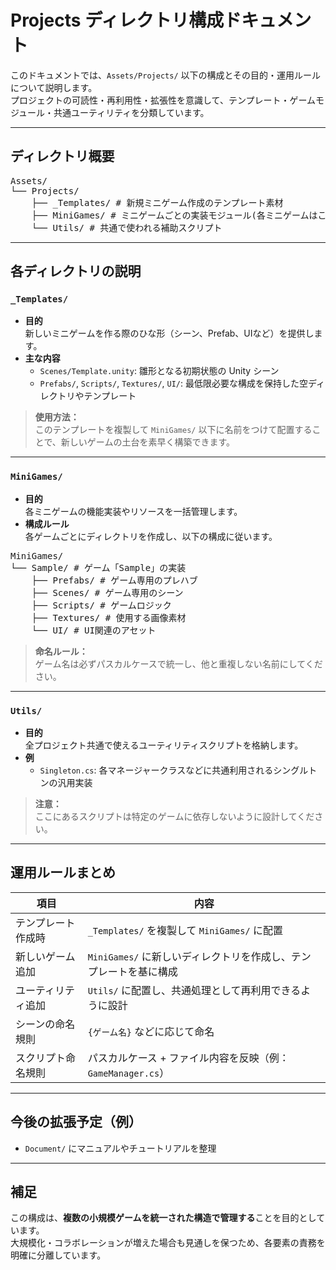 # Projects ディレクトリ構成ドキュメント

このドキュメントでは、`Assets/Projects/` 以下の構成とその目的・運用ルールについて説明します。  
プロジェクトの可読性・再利用性・拡張性を意識して、テンプレート・ゲームモジュール・共通ユーティリティを分類しています。

---

## ディレクトリ概要
<pre>
Assets/
└── Projects/ 
    ├── _Templates/ # 新規ミニゲーム作成のテンプレート素材
    ├── MiniGames/ # ミニゲームごとの実装モジュール(各ミニゲームはここに作る)
    └── Utils/ # 共通で使われる補助スクリプト
</pre>


---

## 各ディレクトリの説明

### `_Templates/`

- **目的**  
  新しいミニゲームを作る際のひな形（シーン、Prefab、UIなど）を提供します。
- **主な内容**  
  - `Scenes/Template.unity`: 雛形となる初期状態の Unity シーン
  - `Prefabs/`, `Scripts/`, `Textures/`, `UI/`: 最低限必要な構成を保持した空ディレクトリやテンプレート

> **使用方法：**  
> このテンプレートを複製して `MiniGames/` 以下に名前をつけて配置することで、新しいゲームの土台を素早く構築できます。

---

### `MiniGames/`

- **目的**  
  各ミニゲームの機能実装やリソースを一括管理します。
- **構成ルール**  
  各ゲームごとにディレクトリを作成し、以下の構成に従います。

<pre>
MiniGames/
└── Sample/ # ゲーム「Sample」の実装
    ├── Prefabs/ # ゲーム専用のプレハブ
    ├── Scenes/ # ゲーム専用のシーン
    ├── Scripts/ # ゲームロジック
    ├── Textures/ # 使用する画像素材
    └── UI/ # UI関連のアセット
</pre>


> **命名ルール：**  
> ゲーム名は必ずパスカルケースで統一し、他と重複しない名前にしてください。

---

### `Utils/`

- **目的**  
  全プロジェクト共通で使えるユーティリティスクリプトを格納します。
- **例**  
  - `Singleton.cs`: 各マネージャークラスなどに共通利用されるシングルトンの汎用実装

> **注意：**  
> ここにあるスクリプトは特定のゲームに依存しないように設計してください。

---

## 運用ルールまとめ

| 項目                 | 内容                                                                 |
|----------------------|----------------------------------------------------------------------|
| テンプレート作成時   | `_Templates/` を複製して `MiniGames/` に配置                         |
| 新しいゲーム追加     | `MiniGames/` に新しいディレクトリを作成し、テンプレートを基に構成     |
| ユーティリティ追加   | `Utils/` に配置し、共通処理として再利用できるように設計              |
| シーンの命名規則     | `{ゲーム名}` などに応じて命名             |
| スクリプト命名規則   | パスカルケース + ファイル内容を反映（例：`GameManager.cs`）            |

---

## 今後の拡張予定（例）

- `Document/` にマニュアルやチュートリアルを整理

---

## 補足

この構成は、**複数の小規模ゲームを統一された構造で管理する**ことを目的としています。  
大規模化・コラボレーションが増えた場合も見通しを保つため、各要素の責務を明確に分離しています。
